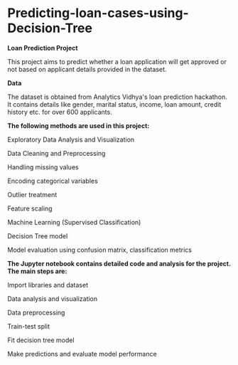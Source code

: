 # Predicting-loan-cases-using-Decision-Tree

**Loan Prediction Project**

This project aims to predict whether a loan application will get approved or not based on applicant details provided in the dataset.

**Data**

The dataset is obtained from Analytics Vidhya's loan prediction hackathon. It contains details like gender, marital status, income, loan amount, credit history etc. for over 600 applicants.



**The following methods are used in this project:**

Exploratory Data Analysis and Visualization

Data Cleaning and Preprocessing

Handling missing values

Encoding categorical variables

Outlier treatment

Feature scaling

Machine Learning (Supervised Classification)

Decision Tree model

Model evaluation using confusion matrix, classification metrics 







**The Jupyter notebook contains detailed code and analysis for the project. The main steps are:**

Import libraries and dataset

Data analysis and visualization

Data preprocessing

Train-test split

Fit decision tree model

Make predictions and evaluate model performance



